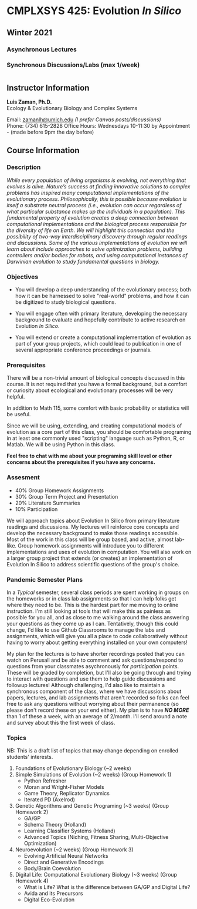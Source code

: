 # CMPLXSYS 425: **Evolution *In Silico***
## Winter 2021
### Asynchronous Lectures 
### Synchronous Discussions/Labs (max 1/week) 
#
## Instructor Information
**Luis Zaman, Ph.D.**  
Ecology & Evolutionary Biology and Complex Systems 

Email: zamanlh@umich.edu *(I prefer Canvas posts/discussions)*  
Phone: (734) 615-2828
Office Hours: Wednesdays 10-11:30 by Appointment - (made before 9pm the day before)

## Course Information
### Description
*While every population of living organisms is evolving, not everything that evolves is alive. Nature’s success at finding innovative solutions to complex problems has inspired many computational implementations of the evolutionary process. Philosophically, this is possible because evolution is itself a substrate neutral process (i.e., evolution can occur regardless of what particular substance makes up the individuals in a population). This fundamental property of evolution creates a deep connection between computational implementations and the biological process responsible for the diversity of life on Earth. We will highlight this connection and the possibility of two-way interdisciplinary discovery through regular readings and discussions. Some of the various implementations of evolution we will learn about include approaches to solve optimization problems, building controllers and/or bodies for robots, and using computational instances of Darwinian evolution to study fundamental questions in biology.* 

### Objectives
- You will develop a deep understanding of the evolutionary process; both how it can be harnessed to solve "real-world" problems, and how it can be digitized to study biological questions. 

- You will engage often with primary literature, developing the necessary background to evaluate and hopefully contribute to active research on Evolution *In Silico*.

- You will extend or create a computational implementation of evolution as part of your group projects, which could lead to publication in one of several appropriate conference proceedings or journals. 

### Prerequisites
There will be a non-trivial amount of biological concepts discussed in this course. It is not required that you have a formal background, but a comfort or curiosity about ecological and evolutionary processes will be very helpful. 

In addition to Math 115, some comfort with basic probability or statistics will be useful. 

Since we will be using, extending, and creating computational models of evolution as a core part of this class, you should be comfortable programing in at least one commonly used "scripting" language such as Python, R, or Matlab. We will be using Python in this class.

**Feel free to chat with me about your programing skill level or other concerns about the prerequisites if you have any concerns.**  

### Assesment
- 40% Group Homework Assignments
- 30% Group Term Project and Presentation
- 20% Literature Summaries
- 10% Participation

We will approach topics about Evolution In Silico from primary literature readings and discussions. My lectures will reinforce core concepts and develop the necessary background to make those readings accessible. Most of the work in this class will be group based, and active, almost lab-like. Group homework assignments will introduce you to different implementations and uses of evolution in computation. You will also work on a larger group project that extends (or creates) an implementation of Evolution In Silico to address scientific questions of the group's choice.


### Pandemic Semester Plans

In a _Typical_ semester, several class periods are spent working in groups on the homeworks or in class lab assignments so that I can help folks get where they need to be. This is the hardest part for me moving to online instruction. I'm still looking at tools that will make this as painless as possible for you all, and as close to me walking around the class answering your questions as they come up as I can. Tentatively, though this could change, I'd like to use Github Classrooms to manage the labs and assignments, which will give you all a place to code collaboratively without having to worry about getting everything installed on your own computers! 

My plan for the lectures is to have shorter recordings posted that you can watch on Perusall and be able to comment and ask questions/respond to questions from your classmates asychronously for *participation* points. These will be graded by completion, but I'll also be going through and trying to interact with questions and use them to help guide discussions and followup lectures! Although challenging, I'd also like to maintain a synchronous component of the class, where we have discussions about papers, lectures, and lab assignments that aren't recorded so folks can feel free to ask any questions without worrying about their permanence (so please don't record these on your end either). My plan is to have ***NO MORE*** than 1 of these a week, with an average of 2/month. I'll send around a note and survey about this the first week of class. 

### Topics
NB: This is a draft list of topics that may change depending on enrolled students' interests. 

1. Foundations of Evolutionary Biology (~2 weeks)
2. Simple Simulations of Evolution (~2 weeks) (Group Homework 1)
   * Python Refresher
   * Moran and Wright-Fisher Models
   * Game Theory, Replicator Dynamics
   * Iterated PD (Axelrod) 
3. Genetic Algorithms and Genetic Programing (~3 weeks) (Group Homework 2)
   * GA/GP
   * Schema Theory (Holland)
   * Learning Classifier Systems (Holland)
   * Advanced Topics (Niching, Fitness Sharing, Multi-Objective Optimization)
4. Neuroevolution (~2 weeks) (Group Homework 3)
   * Evolving Artificial Neural Networks
   * Direct and Generative Encodings
   * Body/Brain Coevolution
5. Digital Life: Computational Evolutionary Biology (~3 weeks) (Group Homework 4)
   * What is Life? What is the difference between GA/GP and Digital Life?
   * Avida and its Precursors
   * Digital Eco-Evolution
